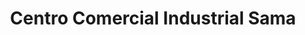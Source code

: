 ---
title: "Centro Comercial Industrial Sama"
url: /caracas/centro-comercial-industrial-sama/
shop: centro comercial
---